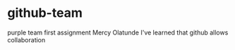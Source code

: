 # github-team
purple team first assignment
Mercy Olatunde
I've learned that github allows collaboration
